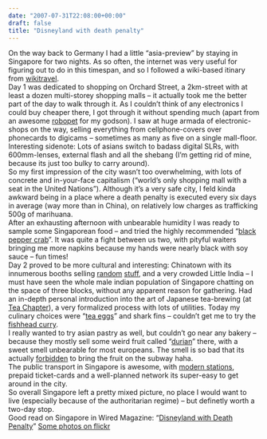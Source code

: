 ```yaml
---
date: "2007-07-31T22:08:00+00:00"
draft: false
title: "Disneyland with death penalty"
---
```

On the way back to Germany I had a little “asia-preview” by staying
in Singapore for two nights. As so often, the internet was very
useful for figuring out to do in this timespan, and so I followed a
wiki-based itinary from [wikitravel]().  
Day 1 was dedicated to shopping on Orchard Street, a 2km-street
with at least a dozen multi-storey shopping malls – it actually
took me the better part of the day to walk through it. As I
couldn’t think of any electronics I could buy cheaper there, I got
through it without spending much (apart from an awesome [robopet]()
for my godson). I saw at huge armada of electronic-shops on the
way, selling everything from cellphone-covers over phonecards to
digicams – sometimes as many as five on a single mall-floor.
Interesting sidenote: Lots of asians switch to badass digital SLRs,
with 600mm-lenses, external flash and all the shebang (I’m getting
rid of mine, because its just too bulky to carry around).  
So my first impression of the city wasn’t too overwhelming, with
lots of concrete and in-your-face capitalism (“world’s only
shopping mall with a seat in the United Nations”). Although it’s a
very safe city, I feld kinda awkward being in a place where a death
penalty is executed every six days in average (way more than in
China), on relatively low charges as trafficking 500g of
marihuana.  
After an exhausting afternoon with unbearable humidity I was ready
to sample some Singaporean food – and tried the highly recommended
“[black pepper crab]()”. It was quite a fight between us two, with
pityful waiters bringing me more napkins because my hands were
nearly black with soy sauce – fun times!  
Day 2 proved to be more cultural and interesting: Chinatown with
its innumerous booths selling [random]() [stuff](), and a very
crowded Little India – I must have seen the whole male indian
population of Singapore chatting on the space of three blocks,
without any apparent reason for gathering. Had an in-depth personal
introduction into the art of Japanese tea-brewing (at
[Tea Chapter]()), a very formalized process with lots of utilities.
Today my culinary choices were “[tea eggs]()” and shark fins –
couldn’t get me to try the [fishhead curry]().  
I really wanted to try asian pastry as well, but couldn’t go near
any bakery – because they mostly sell some weird fruit called
“[durian]()” there, with a sweet smell unbearable for most
europeans. The smell is so bad that its actually [forbidden]() to
bring the fruit on the subway haha.  
The public transport in Singapore is awesome, with
[modern stations](), prepaid ticket-cards and a well-planned
network its super-easy to get around in the city.  
So overall Singapore left a pretty mixed picture, no place I would
want to live (especially because of the authoritarian regime) – but
definetly worth a two-day stop.  
Good read on Singapore in Wired Magazine:
“[Disneyland with Death Penalty]()” [Some photos on flickr]()


